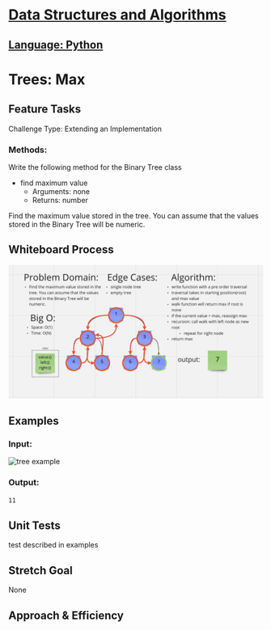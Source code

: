 # [Data Structures and Algorithms](https://alsosteve.github.io/data-structures-and-algorithms/)
## [Language: Python](https://alsosteve.github.io/data-structures-and-algorithms/python/)

# Trees: Max
## Feature Tasks
Challenge Type: Extending an Implementation

### Methods:
Write the following method for the Binary Tree class

* find maximum value
  * Arguments: none
  * Returns: number

Find the maximum value stored in the tree. You can assume that the values stored in the Binary Tree will be numeric.

## Whiteboard Process
![challenge16](16.png)

## Examples
### Input:
![tree example](https://codefellows.github.io/common_curriculum/data_structures_and_algorithms/Code_401/class-16/binary-tree.png)

### Output:
`11`

## Unit Tests
test described in examples

## Stretch Goal
None

## Approach & Efficiency
